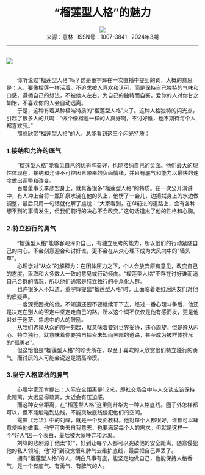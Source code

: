 # <center>“榴莲型人格”的魅力</center>

<div align=center><img src="http://fslib.vip.qikan.cn/img.ashx?key=%d7%f7%d5%df%a3%ba%d2%bc%d0%c4%c0%ed"></div>

<center>来源：意林   ISSN号：1007-3841   2024年3期</center>

* * *

<br>![](http://img.resource.qikan.cn/markvip/qkimages/yili/yili202403/yili20240307-1-l.jpg)

  
<br>　　你听说过“榴莲型人格”吗？这是董宇辉在一次直播中提到的词，大概的意思是：人，要像榴莲一样活着。不追求被人喜欢和认可，而是保持自己独特的气味和口感，遵循自己的想法，不被他人左右。为自己的独特而自豪，爱你的人对你甘之如饴，不喜欢你的人会自动远离。  
　　于是，这种有着某种极端特质的“榴莲型人格”火了。这种人格独特的闪光点，引起了很多人的共鸣：“做个像榴莲一样的人真好啊，不讨好谁，也不期待每个人都喜欢我。”  
　　那些欣赏“榴莲型人格”的人，总能看到这三个闪光特质：

### 1.接纳和允许的底气

  
　　“榴莲型人格”能看见自己的优秀与美好，也能接纳自己的负面。他们最大的理性体现在，接纳和允许不可控因素带来的负面情绪，并且有底气和能力以最快的速度做出调整和改变。  
　　百度董事长李彦宏身上，就具备很多“榴莲型人格”的特质。在一次公开演讲中，有人冲上台将一瓶矿泉水浇在他的头上，他愣了一会儿，边擦拭身上的水边做调整，最后只用一句话就化解了尴尬：“大家看到，在AI前进的道路上，会有各种想不到的事情发生，但我们前行的决心不会改变。”这句话道出了他的性格和心胸。

### 2.特立独行的勇气

  
　　“榴莲型人格”能够客观评价自己，有独立思考的能力，所以他们的行动紧随自己的内心。不会刻意迎合和讨好谁，更不会在从众心理下成为大风向中的“墙头草”。  
　　心理学对“从众”的解释为：在团体压力之下，个人会放弃原有意见，改变自己的态度，采取和大多数人一致的意见或行动倾向。“榴莲型人格”不存在讨好谁而逼自己合群的情况，所以他们通常是特立独行的小众化人群。  
　　也许很多人不知道，董宇辉提出“榴莲型人格”时，正面临着走红后网友们对他的质疑声。  
　　一度深受困扰的他，不知道还要不要继续干下去，经过一番心理斗争后，他还是决定在别人的否定中坚定走自己的路。所以这个词不仅仅是他有感而发，更是他对处于迷茫、焦虑中的人的鼓励。  
　　从我们选择从众的那一刻起，就意味着要对世界妥协，违心周旋。但是遵从内心、特立独行，就意味着你要独自探索未知而黑暗的道路，甚至成为被群体排斥的“孤勇者”。  
　　但这恰恰是“榴莲型人格”的珍贵所在，以至于喜欢的人欣赏他们特立独行的勇气，而讨厌的人可能会说这是清高冷漠。

### 3.坚守人格底线的脾气

  
　　心理学家邓肯提出：人际安全距离是1.2米，即社交场合中与人交谈应该保持此距离，太远显得疏离，太近会有压迫感。  
　　而这种安全距离，在“榴莲型人格”这里则升华为一种人格底线。圈子外怎样都可以，但不能触碰到边线，不能突破底线侵犯他们的空间。  
　　電影《芳华》中的刘峰，就是一个反面教材。他对每个人都很好，谁都可以肆意使唤他做事。他宁可失去自我意志，也要满足每个人的需求。但就是这样一个“好人”因一个表白，最后被大家唾弃和远离。  
　　刘峰的悲剧源于他太“好”，好到让每个人都可以突破他的安全距离，随意侵犯他的私人领域，他“好”到没觉悟和脾气去维护底线，最后把自己弄丢了。  
　　拥有“榴莲型人格”的人，明白凡事有度，能坚定地做自己，也能保持人格香气，是一个有底气、有勇气、有脾气的人。
